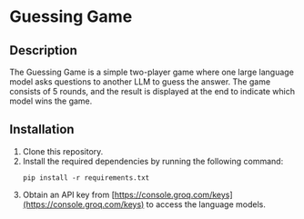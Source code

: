 # Guessing Game

## Description
The Guessing Game is a simple two-player game where one large language model asks questions to another LLM to guess the answer. The game consists of 5 rounds, and the result is displayed at the end to indicate which model wins the game.

## Installation
1. Clone this repository.
2. Install the required dependencies by running the following command:
    ```
    pip install -r requirements.txt
    ```
3. Obtain an API key from [https://console.groq.com/keys](https://console.groq.com/keys) to access the language models.
